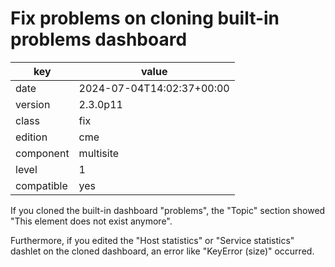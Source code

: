 [//]: # (werk v2)
# Fix problems on cloning built-in problems dashboard

key        | value
---------- | ---
date       | 2024-07-04T14:02:37+00:00
version    | 2.3.0p11
class      | fix
edition    | cme
component  | multisite
level      | 1
compatible | yes

If you cloned the built-in dashboard "problems", the "Topic" section showed
"This element does not exist anymore".

Furthermore, if you edited the "Host statistics" or "Service statistics"
dashlet on the cloned dashboard, an error like "KeyError (size)" occurred.
